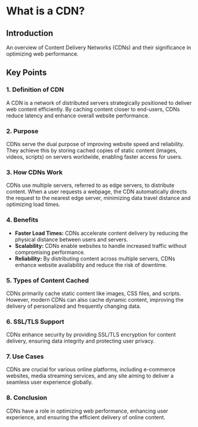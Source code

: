 # What is a CDN?

## Introduction

An overview of Content Delivery Networks (CDNs) and their significance in optimizing web performance.

## Key Points

### 1. Definition of CDN

A CDN is a network of distributed servers strategically positioned to deliver web content efficiently. By caching content closer to end-users, CDNs reduce latency and enhance overall website performance.

### 2. Purpose

CDNs serve the dual purpose of improving website speed and reliability. They achieve this by storing cached copies of static content (images, videos, scripts) on servers worldwide, enabling faster access for users.

### 3. How CDNs Work

CDNs use multiple servers, referred to as edge servers, to distribute content. When a user requests a webpage, the CDN automatically directs the request to the nearest edge server, minimizing data travel distance and optimizing load times.

### 4. Benefits

- **Faster Load Times:** CDNs accelerate content delivery by reducing the physical distance between users and servers.
- **Scalability:** CDNs enable websites to handle increased traffic without compromising performance.
- **Reliability:** By distributing content across multiple servers, CDNs enhance website availability and reduce the risk of downtime.

### 5. Types of Content Cached

CDNs primarily cache static content like images, CSS files, and scripts. However, modern CDNs can also cache dynamic content, improving the delivery of personalized and frequently changing data.

### 6. SSL/TLS Support

CDNs enhance security by providing SSL/TLS encryption for content delivery, ensuring data integrity and protecting user privacy.

### 7. Use Cases

CDNs are crucial for various online platforms, including e-commerce websites, media streaming services, and any site aiming to deliver a seamless user experience globally.

### 8. Conclusion

CDNs have a role in optimizing web performance, enhancing user experience, and ensuring the efficient delivery of online content.